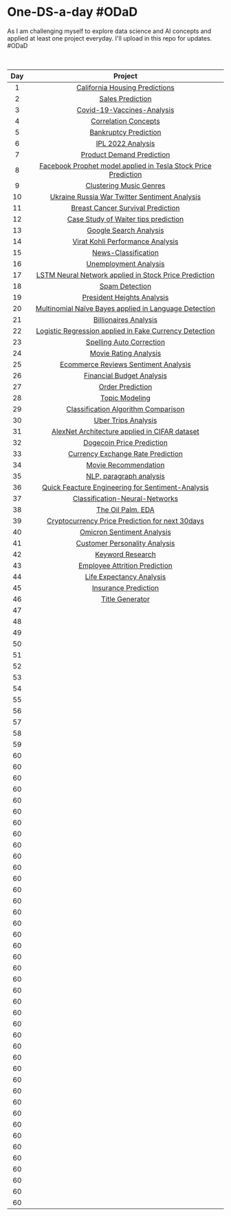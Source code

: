 # One-DS-a-day #ODaD
As I am challenging myself to explore data science and AI concepts and applied at least one project everyday. I'll upload in this repo for updates. #ODaD 

<br>

|      Day     |  Project   |  
|     :---:    |     :---:      |     
| 1     | [California Housing Predictions](https://github.com/Zinwaiyan274/Re-practice-multiple-linear-regression)   | 
| 2     | [Sales Prediction](https://github.com/Zinwaiyan274/Sales-Prediction)      | 
| 3   | [Covid-19-Vaccines-Analysis](https://github.com/Zinwaiyan274/Covid-19-Vaccines-Analysis)     | 
| 4     | [Correlation Concepts](https://github.com/Zinwaiyan274/EDA---Correlation)       | 
| 5   | [Bankruptcy Prediction](https://github.com/Zinwaiyan274/Bankruptcy-Prediction)   | 
| 6    | [IPL 2022 Analysis](https://github.com/Zinwaiyan274/IPL-2022-Analysis)      | 
| 7   | [Product Demand Prediction](https://github.com/Zinwaiyan274/Product-Demand-Prediction)     | 
| 8     | [Facebook Prophet model applied in Tesla Stock Price Prediction](https://github.com/Zinwaiyan274/Tesla-Stock-Price-Prediction-using-Facebook-Prophet-model)|   
| 9    | [Clustering Music Genres](https://github.com/Zinwaiyan274/Clustering-Music-Genres)      | 
| 10     | [Ukraine Russia War Twitter Sentiment Analysis](https://github.com/Zinwaiyan274/Ukraine-Russia-War-Twitter-Sentiment-Analysis)       | 
| 11     | [Breast Cancer Survival Prediction](https://github.com/Zinwaiyan274/Breast-Cancer-Survival-Prediction)       | 
| 12     | [Case Study of Waiter tips prediction](https://github.com/Zinwaiyan274/waiter-tips-prediction-with-machine-learning)       | 
| 13     | [Google Search Analysis](https://github.com/Zinwaiyan274/Google-Search-Analysis-)       | 
| 14     | [Virat Kohli Performance Analysis](https://github.com/Zinwaiyan274/Virat-Kohli-Performance-Analysis)       | 
| 15| [News-Classification](https://github.com/Zinwaiyan274/News-Classification)       |
| 16     | [Unemployment Analysis](https://github.com/Zinwaiyan274/Unemployment-Analysis)       |
| 17| [LSTM Neural Network applied in Stock Price Prediction](https://github.com/Zinwaiyan274/Long-Short-Term-Memory-Nneural-Network)       |
| 18     | [Spam Detection](https://github.com/Zinwaiyan274/Spam-Detection)       |
| 19     | [President Heights Analysis](https://github.com/Zinwaiyan274/President-Heights-Analysis)       |
| 20     | [Multinomial Naïve Bayes applied in Language Detection](https://github.com/Zinwaiyan274/Language-Detection)       |
| 21     | [Billionaires Analysis](https://github.com/Zinwaiyan274/Billionaires-Analysis)       |
| 22     | [Logistic Regression applied in Fake Currency Detection](https://github.com/Zinwaiyan274/Fake-Currency-Detection-using-Logistic-Regression)  |
| 23     | [Spelling Auto Correction](https://github.com/Zinwaiyan274/Spelling-Auto-Correction) |
| 24     | [Movie Rating Analysis](https://github.com/Zinwaiyan274/Movie-Rating-Analysis)|
| 25     | [Ecommerce Reviews Sentiment Analysis](https://github.com/Zinwaiyan274/Ecommerce-Reviews-Sentiment-Analysis/)|
| 26     | [Financial Budget Analysis](https://github.com/Zinwaiyan274/Financial-Budget-Analysis)  |
| 27     | [Order Prediction](https://github.com/Zinwaiyan274/Order-Prediction)| 
| 28     | [Topic Modeling](https://github.com/Zinwaiyan274/Topic-Modeling) |
| 29     | [Classification Algorithm Comparison](https://github.com/Zinwaiyan274/ML-Classification-Algorithm-Comparison-) |
| 30     | [Uber Trips Analysis](https://github.com/Zinwaiyan274/Uber-Trips-Analysis) |
| 31    | [AlexNet Architecture applied in CIFAR dataset ](https://github.com/Zinwaiyan274/AlexNet-Architecture) |
| 32    | [Dogecoin Price Prediction](https://github.com/Zinwaiyan274/Dogecoin-Price-Prediction) |
| 33    | [Currency Exchange Rate Prediction](https://github.com/Zinwaiyan274/Currency-Exchange-Rate-Prediction) |
| 34    | [Movie Recommendation](https://github.com/Zinwaiyan274/Movie-Recommendation)         |
| 35     | [NLP, paragraph analysis](https://github.com/Zinwaiyan274/Ace-assignment/blob/main/Q3.ipynb)   |
| 36     | [Quick Feacture Engineering for Sentiment-Analysis](https://github.com/Zinwaiyan274/Quick-Feacture-Engineering-for-Sentiment-Analysis/blob/main/README.md)  
| 37    | [Classification-Neural-Networks](https://github.com/Zinwaiyan274/-Classification-Neural-Networks-)|
| 38    | [The Oil Palm, EDA](https://github.com/Zinwaiyan274/The-Oil-Palm-EDA)|
|39     | [Cryptocurrency Price Prediction for next 30days](https://github.com/Zinwaiyan274/Cryptocurrency-Price-Prediction-for-next-30days)|
|40     | [Omicron Sentiment Analysis](https://github.com/Zinwaiyan274/Omicron-Sentiment-Analysis)|
|41     | [Customer Personality Analysis](https://github.com/Zinwaiyan274/Customer-Personality-Analysis)|
|42     | [Keyword Research](https://github.com/Zinwaiyan274/Keyword-Research)|
|43     | [Employee Attrition Prediction](https://github.com/Zinwaiyan274/Employee-Attrition-Prediction)|
|44     | [Life Expectancy Analysis](https://github.com/Zinwaiyan274/Life-Expectancy-Analysis.)|
|45     | [Insurance Prediction](https://github.com/Zinwaiyan274/Insurance-Prediction)|
|46     | [Title Generator](https://github.com/Zinwaiyan274/Title-Generator)|
|47     | []()|
|48     | []()|
|49     | []()|
|50     | []()|
|51     | []()|
|52     | []()|
|53     | []()|
|54     | []()|
|55     | []()|
|56     | []()|
|57     | []()|
|58     | []()|
|59     | []()|
|60     | []()|
|60     | []()|
|60     | []()|
|60     | []()|
|60     | []()|
|60     | []()|
|60     | []()|
|60     | []()|
|60     | []()|
|60     | []()|
|60     | []()|
|60     | []()|
|60     | []()|
|60     | []()|
|60     | []()|
|60     | []()|
|60     | []()|
|60     | []()|
|60     | []()|
|60     | []()|
|60     | []()|
|60     | []()|
|60     | []()|
|60     | []()|
|60     | []()|
|60     | []()|
|60     | []()|
|60     | []()|
|60     | []()|
|60     | []()|
|60     | []()|
|60     | []()|
|60     | []()|
|60     | []()|
|60     | []()|
|60     | []()|
|60     | []()|
|60     | []()|
|60     | []()|
|60     | []()|
|60     | []()|

